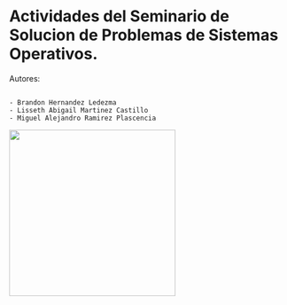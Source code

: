 # **Actividades del Seminario de Solucion de Problemas de Sistemas Operativos.**
Autores:
```
  
- Brandon Hernandez Ledezma 
- Lisseth Abigail Martinez Castillo
- Miguel Alejandro Ramirez Plascencia
```

<img src="https://user-images.githubusercontent.com/86278981/205470988-8e651c9e-0e55-479f-9125-60250d05a3e5.jpg" width="300" height="300">


